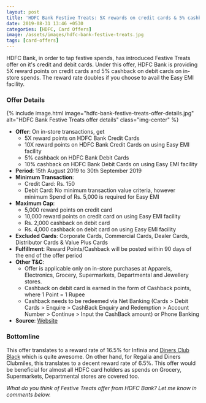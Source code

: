 ```yaml
---
layout: post
title: 'HDFC Bank Festive Treats: 5X rewards on credit cards & 5% cashback on debit cards'
date: 2019-08-31 13:46 +0530
categories: [HDFC, Card Offers]
image: /assets/images/hdfc-bank-festive-treats.jpg
tags: [card-offers]
---
```


HDFC Bank, in order to tap festive spends, has introduced Festive Treats offer on it's credit and debit cards. Under this offer, HDFC Bank is providing 5X reward points on credit cards and 5% cashback on debit cards on in-store spends. The reward rate doubles if you choose to avail the Easy EMI facility.

### Offer Details

{% include image.html image="hdfc-bank-festive-treats-offer-details.jpg" alt="HDFC Bank Festive Treats offer details" class="img-center" %}

- **Offer**: On in-store transactions, get
  - 5X reward points on HDFC Bank Credit Cards
  - 10X reward points on HDFC Bank Credit Cards on using Easy EMI facility
  - 5% cashback on HDFC Bank Debit Cards
  - 10% cashback on HDFC Bank Debit Cards on using Easy EMI facility
- **Period**: 15th August 2019 to 30th September 2019
- **Minimum Transaction**:
  - Credit Card: Rs. 150
  - Debit Card: No minimum transaction value criteria, however minimum Spend of Rs. 5,000 is required for Easy EMI
- **Maximum Cap**:
  - 5,000 reward points on credit card
  - 10,000 reward points on credit card on using Easy EMI facility
  - Rs. 2,000 cashback on debit card
  - Rs. 4,000 cashback on debit card on using Easy EMI facility
- **Excluded Cards**: Corporate Cards, Commercial Cards, Dealer Cards, Distributor Cards & Value Plus Cards
- **Fulfillment**: Reward Points/Cashback will be posted within 90 days of the end of the offer period
- **Other T&C**:
  - Offer is applicable only on in-store purchases at Apparels, Electronics, Grocery, Supermarkets, Departmental and Jewellery stores.
  - Cashback on debit card is earned in the form of Cashback points, where 1 Point = 1 Rupee
  - Cashback needs to be redeemed via Net Banking (Cards > Debit Cards > Enquire > CashBack Enquiry and Redemption > Account Number > Continue > Input the CashBack amount) or Phone Banking
- **Source**: [Website](https://offers.smartbuy.hdfcbank.com/offer_details/13141)

### Bottomline

This offer translates to a reward rate of 16.5% for Infinia and [Diners Club Black](/hdfc-diners-club-black-credit-card-review/) which is quite awesome. On other hand, for Regalia and Diners Clubmiles, this translates to a decent reward rate of 6.5%. This offer would be beneficial for almost all HDFC card holders as spends on Grocery, Supermarkets, Departmental stores are covered too.

_What do you think of Festive Treats offer from HDFC Bank? Let me know in comments below._
